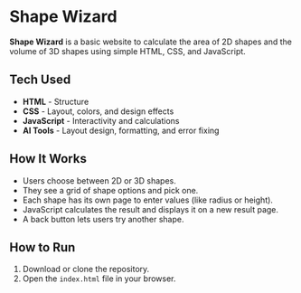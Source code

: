 <h1>Shape Wizard</h1>

<p><strong>Shape Wizard</strong> is a basic website to calculate the area of 2D shapes and the volume of 3D shapes using simple HTML, CSS, and JavaScript.</p>

<h2>Tech Used</h2>
<ul>
  <li><strong>HTML</strong> - Structure</li>
  <li><strong>CSS</strong> - Layout, colors, and design effects</li>
  <li><strong>JavaScript</strong> - Interactivity and calculations</li>
  <li><strong>AI Tools</strong> - Layout design, formatting, and error fixing</li>
</ul>

<h2>How It Works</h2>
<ul>
  <li>Users choose between 2D or 3D shapes.</li>
  <li>They see a grid of shape options and pick one.</li>
  <li>Each shape has its own page to enter values (like radius or height).</li>
  <li>JavaScript calculates the result and displays it on a new result page.</li>
  <li>A back button lets users try another shape.</li>
</ul>



<h2>How to Run</h2>
<ol>
  <li>Download or clone the repository.</li>
  <li>Open the <code>index.html</code> file in your browser.</li>
</ol>

